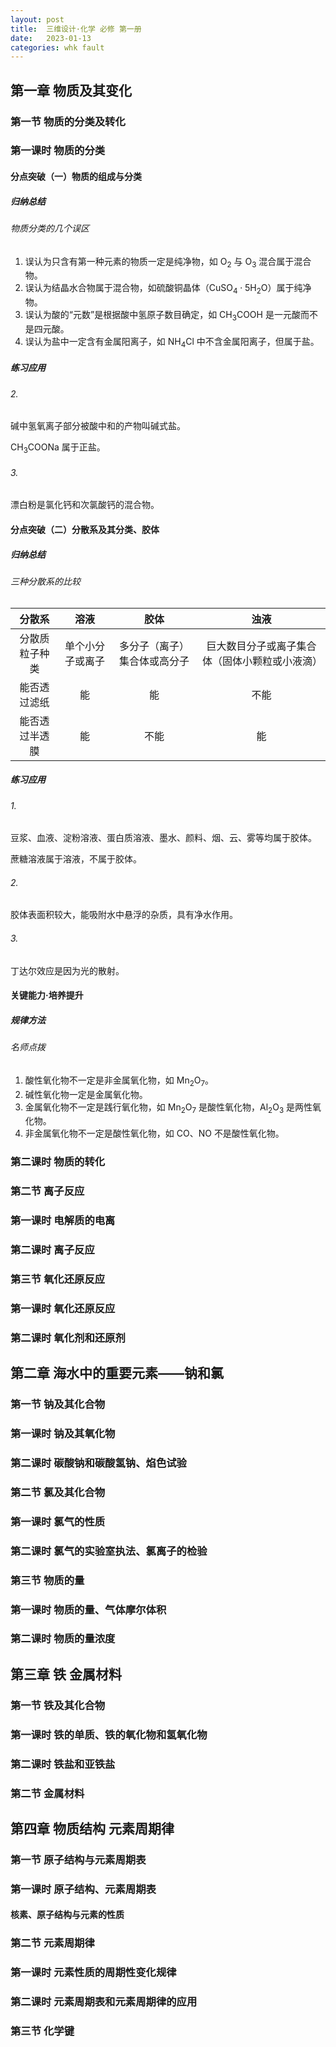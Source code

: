 ```yaml
---
layout: post
title:  三维设计·化学 必修 第一册
date:   2023-01-13
categories: whk fault
---
```


## 第一章 物质及其变化

### 第一节 物质的分类及转化

### 第一课时 物质的分类

#### 分点突破（一）物质的组成与分类

##### 归纳总结

###### 物质分类的几个误区

1. 误认为只含有第一种元素的物质一定是纯净物，如 $\text{O}_2$ 与 $\text{O}_3$ 混合属于混合物。
2. 误认为结晶水合物属于混合物，如硫酸铜晶体（$\text{CuSO}_4 \cdot 5 \text{H}_2\text{O}$）属于纯净物。
3. 误认为酸的“元数”是根据酸中氢原子数目确定，如 $\text{CH}_3\text{COOH}$ 是一元酸而不是四元酸。
4. 误认为盐中一定含有金属阳离子，如 $\text{NH}_4\text{Cl}$ 中不含金属阳离子，但属于盐。

##### 练习应用

###### 2.

碱中氢氧离子部分被酸中和的产物叫碱式盐。

$\text{CH}_3\text{COONa}$ 属于正盐。

###### 3.

漂白粉是氯化钙和次氯酸钙的混合物。

#### 分点突破（二）分散系及其分类、胶体

##### 归纳总结

###### 三种分散系的比较

|分散系|溶液|胶体|浊液|
|:-:|:-:|:-:|:-:|
|分散质粒子种类|单个小分子或离子|多分子（离子）集合体或高分子|巨大数目分子或离子集合体（固体小颗粒或小液滴）|
|能否透过滤纸|能|能|不能|
|能否透过半透膜|能|不能|能|

##### 练习应用

###### 1.

豆浆、血液、淀粉溶液、蛋白质溶液、墨水、颜料、烟、云、雾等均属于胶体。

蔗糖溶液属于溶液，不属于胶体。

###### 2.

胶体表面积较大，能吸附水中悬浮的杂质，具有净水作用。

###### 3.

丁达尔效应是因为光的散射。

#### 关键能力·培养提升

##### 规律方法

###### 名师点拨

1. 酸性氧化物不一定是非金属氧化物，如 $\text{Mn}_2\text{O}_7$。
2. 碱性氧化物一定是金属氧化物。
3. 金属氧化物不一定是践行氧化物，如 $\text{Mn}_2\text{O}_7$ 是酸性氧化物，$\text{Al}_2\text{O}_3$ 是两性氧化物。
4. 非金属氧化物不一定是酸性氧化物，如 $\text{CO}$、$\text{NO}$ 不是酸性氧化物。

### 第二课时 物质的转化

### 第二节 离子反应

### 第一课时 电解质的电离

### 第二课时 离子反应

### 第三节 氧化还原反应

### 第一课时 氧化还原反应

### 第二课时 氧化剂和还原剂

## 第二章 海水中的重要元素——钠和氯

### 第一节 钠及其化合物

### 第一课时 钠及其氧化物

### 第二课时 碳酸钠和碳酸氢钠、焰色试验

### 第二节 氯及其化合物

### 第一课时 氯气的性质

### 第二课时 氯气的实验室执法、氯离子的检验

### 第三节 物质的量

### 第一课时 物质的量、气体摩尔体积

### 第二课时 物质的量浓度

## 第三章 铁 金属材料

### 第一节 铁及其化合物

### 第一课时 铁的单质、铁的氧化物和氢氧化物

### 第二课时 铁盐和亚铁盐

### 第二节 金属材料

## 第四章 物质结构 元素周期律

### 第一节 原子结构与元素周期表

### 第一课时 原子结构、元素周期表

#### 核素、原子结构与元素的性质

### 第二节 元素周期律

### 第一课时 元素性质的周期性变化规律

### 第二课时 元素周期表和元素周期律的应用

### 第三节 化学键